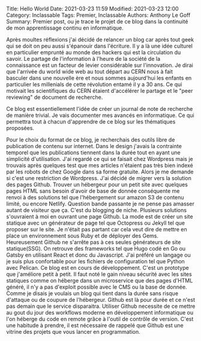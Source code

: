 Title: Hello World
Date: 2021-03-23 11:59
Modified: 2021-03-23 12:00
Category: Inclassable
Tags: Premier, Inclassable
Authors: Anthony Le Goff
Summary: Premier post, ou je trace le projet de ce blog dans la continuité de mon apprentissage continu en informatique. 

Après moultes réflexions j'ai décidé de relancer un blog car après tout geek qui se doit on peu aussi s'épanouir dans l'écriture. Il y a là une idée culturel en particulier emprunté au monde des hackers qui est la circulation du savoir. Le partage de l'information à l'heure de la société de la connaissance est un facteur de levier considérable sur l'innovation. Je dirai que l'arrivée du world wide web au tout départ au CERN nous à fait basculer dans une nouvelle ère et nous sommes aujourd'hui les enfants en particulier les millenials de cette révolution entamé il y a 30 ans. Ce qui motivait les scientifiques du CERN étaient d'accélérer le partage et le "peer reviewing" de document de recherche.

Ce blog est essentiellement l'idée de créer un journal de note de recherche de manière trivial. Je vais documenter mes avancés en informatique. Ce qui permettra tout à chacun d'apprendre de ce blog sur les thématiques proposées.

Pour le choix du format de ce blog, je recherchais des outils libre de publication de contenu sur internet. Dans le design j'avais la contrainte temporel que les publications tiennent dans la durée tout en ayant une simplicité d'utilisation. J'ai regardé ce qui se faisait chez Wordpress mais je trouvais après quelques test que mes articles n'étaient pas très bien indexé par les robots de chez Google dans sa forme gratuite. Alors je me demande si c'est une restriction de Wordpress. J'ai décidé de migrer vers la solution des pages Github. Trouver un hébergeur pour un petit site avec quelques pages HTML sans besoin d'avoir de base de donnée conséquente me renvoi à des solutions tel que l'hébergement sur amazon S3 de contenu limité, ou encore Netlify. Question bande passante je ne pense pas amasser autant de visiteur que ça. C'est du blogging de niche. Plusieurs solutions s'ouvraient à moi en ouvrant une page Github. La mode est de créer un site statique avec un générateur de page tel que Octopress ou Jekyll tel que proposer sur le site. Je n'était pas partant car cela veut dire de mettre en place un environnement sous Ruby et de déployer des Gems. Heureusement Github ne s'arrête pas à ces seules générateurs de site statique(SSG). On retrouve des frameworks tel que Hugo codé en Go ou Gatsby en utilisant React et donc du Javascript. J'ai préféré un langage ou je suis plus confortable pour les fichiers de configuration tel que Python avec Pelican. Ce blog est en cours de développement. C'est un prototype que j'améliore petit à petit. Il faut noté le gain niveau sécurité avec les sites statiques comme on héberge dans un microservice que des pages d'HTML généré, il n'y a pas d'exploit possible avec le CMS ou la base de donnée. Comme je disais je voulais un blog qui tient dans la durée sans risque d'attaque ou de coupure de l'hébergeur. Github est là pour durée et ce n'est pas demain que le service disparaitra. Utiliser Github necessite de ce mettre au gout du jour des workflows moderne en développement informatique ou l'on héberge du code en remote grâce à l'outil de contrôle de version. C'est une habitude à prendre, il est nécessaire de rappelé que Github est une vitrine des projets que vous lancer en programmation.
